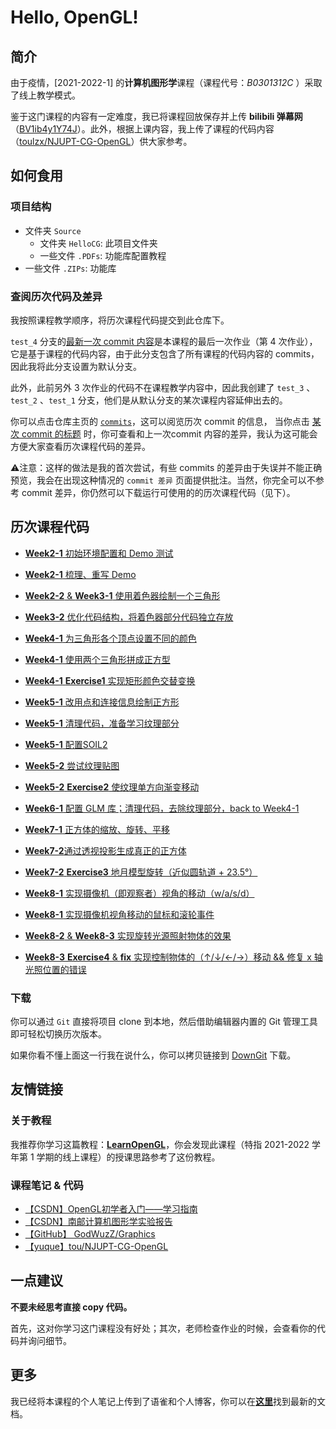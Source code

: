 # Hello, OpenGL!

## 简介

由于疫情，[2021-2022-1] 的**计算机图形学**课程（课程代号：*B0301312C* ）采取了线上教学模式。

鉴于这门课程的内容有一定难度，我已将课程回放保存并上传 **bilibili 弹幕网**（[BV1ib4y1Y74J](https://b23.tv/sBmpt8E)）。此外，根据上课内容，我上传了课程的代码内容（[toulzx/NJUPT-CG-OpenGL](https://github.com/toulzx/NJUPT-CG-OpenGL)）供大家参考。


## 如何食用

### 项目结构

- 文件夹 `Source`
  - 文件夹 `HelloCG`: 此项目文件夹  
  - 一些文件 `.PDFs`: 功能库配置教程
- 一些文件 `.ZIPs`: 功能库

 
### 查阅历次代码及差异

我按照课程教学顺序，将历次课程代码提交到此仓库下。

`test_4` 分支的[最新一次 commit 内容](https://github.com/toulzx/NJUPT-CG-OpenGL/commit/65f6459491966bc9d3d7b68b8fe9ffbe4d46ba11)是本课程的最后一次作业（第 4 次作业），它是基于课程的代码内容，由于此分支包含了所有课程的代码内容的 commits，因此我将此分支设置为默认分支。

此外，此前另外 3 次作业的代码不在课程教学内容中，因此我创建了 `test_3` 、`test_2` 、`test_1` 分支，他们是从默认分支的某次课程内容延伸出去的。

你可以点击仓库主页的 [`commits`](https://github.com/toulzx/NJUPT-CG-OpenGL/commits/test_4)，这可以阅览历次 commit 的信息， 当你点击 [某次 commit 的标题](https://github.com/toulzx/NJUPT-CG-OpenGL/commit/ebd13441c8ac2de793d20d961ef16babb355a12a) 时，你可查看和上一次commit 内容的差异，我认为这可能会方便大家查看历次课程代码的差异。

⚠注意：这样的做法是我的首次尝试，有些 commits 的差异由于失误并不能正确预览，我会在出现这种情况的 `commit 差异` 页面提供批注。当然，你完全可以不参考 commit 差异，你仍然可以下载运行可使用的的历次课程代码（见下）。



## 历次课程代码

- [**Week2-1** 初始环境配置和 Demo 测试](https://github.com/toulzx/NJUPT-CG-OpenGL/tree/20743bb4fec727e91931253ce48461f96af195f7)

- [**Week2-1** 梳理、重写 Demo](https://github.com/toulzx/NJUPT-CG-OpenGL/tree/dc70d77b6df79eb13c22d53ca1cc291f37653c03)

- [**Week2-2** & **Week3-1** 使用着色器绘制一个三角形](https://github.com/toulzx/NJUPT-CG-OpenGL/tree/cf9c8fa6320f602795f934063711457f4182518b)

- [**Week3-2** 优化代码结构，将着色器部分代码独立存放](https://github.com/toulzx/NJUPT-CG-OpenGL/tree/83873486f750f92217054f8fa3e94f2f2bc60d19)

- [**Week4-1** 为三角形各个顶点设置不同的颜色](https://github.com/toulzx/NJUPT-CG-OpenGL/tree/e804677964a41f685bb35473bc51e9c2b435ba55)

- [**Week4-1** 使用两个三角形拼成正方型](https://github.com/toulzx/NJUPT-CG-OpenGL/tree/781216ef3c6c7f803eaadc9b6bafa9e62a3ee342)

- [**Week4-1** **Exercise1** 实现矩形颜色交替变换](https://github.com/toulzx/NJUPT-CG-OpenGL/tree/473bd6032d7f0cf8abcfe6ecb5b58d93202d88c3)

- [**Week5-1** 改用点和连接信息绘制正方形](https://github.com/toulzx/NJUPT-CG-OpenGL/tree/75e411d6e863007e5a90a2cb76410e4045b97491)

- [**Week5-1** 清理代码，准备学习纹理部分](https://github.com/toulzx/NJUPT-CG-OpenGL/tree/6ec1a01707344ef61b6bd6de9fe1f65c45a2b8b1)

- [**Week5-1** 配置SOIL2](https://github.com/toulzx/NJUPT-CG-OpenGL/tree/d84729346f00a6871e77d82a9ef770998fdef687)

- [**Week5-2** 尝试纹理贴图](https://github.com/toulzx/NJUPT-CG-OpenGL/tree/da3f7eb056b194211ea83619d49c0c9062bf30aa)

- [**Week5-2** **Exercise2** 使纹理单方向渐变移动](https://github.com/toulzx/NJUPT-CG-OpenGL/tree/4294601f92242a5cd2ed4f625f0827219d60f455)

- [**Week6-1** 配置 GLM 库；清理代码，去除纹理部分，back to Week4-1](https://github.com/toulzx/NJUPT-CG-OpenGL/tree/453b96c88eb3ec4112154cb1507f195ed21b4abf)

- [**Week7-1** 正方体的缩放、旋转、平移](https://github.com/toulzx/NJUPT-CG-OpenGL/tree/dbba0ac799630798118515fbed18781e78eaab4a)

- [**Week7-2**通过透视投影生成真正的正方体](https://github.com/toulzx/NJUPT-CG-OpenGL/tree/f09f6f81aa9948fef253d12f108026a46ce56602)

- [**Week7-2** **Exercise3** 地月模型旋转（近似圆轨道 + 23.5°）](https://github.com/toulzx/NJUPT-CG-OpenGL/tree/337b9d6d357fb4ffbe7f7ccdc20f767348d84bcf)

- [**Week8-1** 实现摄像机（即观察者）视角的移动（w/a/s/d）](https://github.com/toulzx/NJUPT-CG-OpenGL/tree/8c280566820e7289abf5d4a7a9b1089bac89033d)

- [**Week8-1** 实现摄像机视角移动的鼠标和滚轮事件](https://github.com/toulzx/NJUPT-CG-OpenGL/tree/1f0d24d7eb2a9c212b81fb968083a1463ba9cf46)

- [**Week8-2** & **Week8-3** 实现旋转光源照射物体的效果](https://github.com/toulzx/NJUPT-CG-OpenGL/tree/ebd13441c8ac2de793d20d961ef16babb355a12a)

- [**Week8-3** **Exercise4** & **fix** 实现控制物体的（↑/↓/←/→）移动 && 修复 x 轴光照位置的错误](https://github.com/toulzx/NJUPT-CG-OpenGL/tree/65f6459491966bc9d3d7b68b8fe9ffbe4d46ba11)


### 下载

你可以通过 `Git` 直接将项目 clone 到本地，然后借助编辑器内置的 Git 管理工具即可轻松切换历次版本。

如果你看不懂上面这一行我在说什么，你可以拷贝链接到 [DownGit](https://minhaskamal.github.io/DownGit/#/home) 下载。

## 友情链接

### 关于教程

我推荐你学习这篇教程：[**LearnOpenGL**](https://learnopengl-cn.github.io)，你会发现此课程（特指 2021-2022 学年第 1 学期的线上课程）的授课思路参考了这份教程。


### 课程笔记 & 代码

- [【CSDN】OpenGL初学者入门——学习指南](https://blog.csdn.net/Wang_Dou_Dou_/article/details/121240714)
- [【CSDN】南邮计算机图形学实验报告](https://blog.csdn.net/qq_45668594/category_11435461.html)
- [【GitHub】 GodWuzZ/Graphics](https://github.com/GodWuzZ/Graphics)
- [【yuque】tou/NJUPT-CG-OpenGL](https://www.yuque.com/toulzx/website-sync/njupt-cg-opengl#bt58x)


## 一点建议

**不要未经思考直接 copy 代码。**

首先，这对你学习这门课程没有好处；其次，老师检查作业的时候，会查看你的代码并询问细节。


## 更多

我已经将本课程的个人笔记上传到了语雀和个人博客，你可以在[**这里**](https://toulzx.github.io/)找到最新的文档。